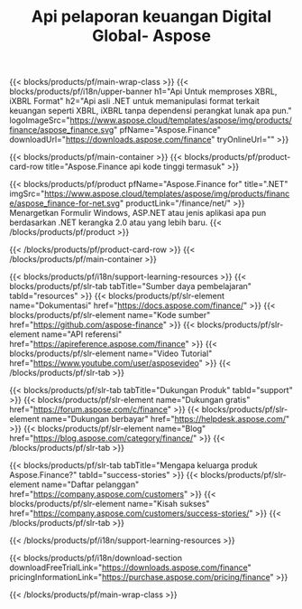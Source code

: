 ﻿---
title: Api pelaporan keuangan Digital Global- Aspose 
weight: 10
url: /id/family
description: Perpustakaan untuk memanipulasi format terkait keuangan yang digunakan dalam pengajuan Perusahaan dan menghasilkan laporan untuk dana dan memanfaatkan pada Platform apa pun
---
{{< blocks/products/pf/main-wrap-class >}}
{{< blocks/products/pf/i18n/upper-banner h1="Api Untuk memproses XBRL, iXBRL Format" h2="Api asli .NET untuk memanipulasi format terkait keuangan seperti XBRL, iXBRL tanpa dependensi perangkat lunak apa pun." logoImageSrc="https://www.aspose.cloud/templates/aspose/img/products/finance/aspose_finance.svg" pfName="Aspose.Finance" downloadUrl="https://downloads.aspose.com/finance" tryOnlineUrl="" >}}

{{< blocks/products/pf/main-container >}}
{{< blocks/products/pf/product-card-row title="Aspose.Finance api kode tinggi termasuk" >}}

{{< blocks/products/pf/product pfName="Aspose.Finance for" title=".NET" imgSrc="https://www.aspose.cloud/templates/aspose/img/products/finance/aspose_finance-for-net.svg" productLink="/finance/net/" >}}
Menargetkan Formulir Windows, ASP.NET atau jenis aplikasi apa pun berdasarkan .NET kerangka 2.0 atau yang lebih baru.
{{< /blocks/products/pf/product >}}

{{< /blocks/products/pf/product-card-row >}}
{{< /blocks/products/pf/main-container >}}

{{< blocks/products/pf/i18n/support-learning-resources >}}
{{< blocks/products/pf/slr-tab tabTitle="Sumber daya pembelajaran" tabId="resources" >}}
{{< blocks/products/pf/slr-element name="Dokumentasi" href="https://docs.aspose.com/finance/" >}}
{{< blocks/products/pf/slr-element name="Kode sumber" href="https://github.com/aspose-finance" >}}
{{< blocks/products/pf/slr-element name="API referensi" href="https://apireference.aspose.com/finance" >}}
{{< blocks/products/pf/slr-element name="Video Tutorial" href="https://www.youtube.com/user/asposevideo" >}}
{{< /blocks/products/pf/slr-tab >}}

{{< blocks/products/pf/slr-tab tabTitle="Dukungan Produk" tabId="support" >}}
{{< blocks/products/pf/slr-element name="Dukungan gratis" href="https://forum.aspose.com/c/finance" >}}
{{< blocks/products/pf/slr-element name="Dukungan berbayar" href="https://helpdesk.aspose.com/" >}}
{{< blocks/products/pf/slr-element name="Blog" href="https://blog.aspose.com/category/finance/" >}}
{{< /blocks/products/pf/slr-tab >}}

{{< blocks/products/pf/slr-tab tabTitle="Mengapa keluarga produk Aspose.Finance?" tabId="success-stories" >}}
{{< blocks/products/pf/slr-element name="Daftar pelanggan" href="https://company.aspose.com/customers" >}}
{{< blocks/products/pf/slr-element name="Kisah sukses" href="https://company.aspose.com/customers/success-stories/" >}}
{{< /blocks/products/pf/slr-tab >}}

{{< /blocks/products/pf/i18n/support-learning-resources >}}

{{< blocks/products/pf/i18n/download-section downloadFreeTrialLink="https://downloads.aspose.com/finance" pricingInformationLink="https://purchase.aspose.com/pricing/finance" >}}

{{< /blocks/products/pf/main-wrap-class >}}